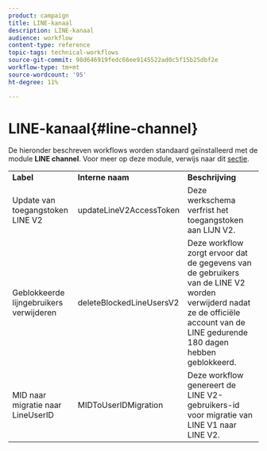 ```yaml
---
product: campaign
title: LINE-kanaal
description: LINE-kanaal
audience: workflow
content-type: reference
topic-tags: technical-workflows
source-git-commit: 98d646919fedc66ee9145522ad0c5f15b25dbf2e
workflow-type: tm+mt
source-wordcount: '95'
ht-degree: 11%

---
```



# LINE-kanaal{#line-channel}

De hieronder beschreven workflows worden standaard geïnstalleerd met de module **LINE channel**. Voor meer op deze module, verwijs naar dit [sectie](../../delivery/using/line-channel.md).

<table> 
 <tbody> 
  <tr> 
   <td> <strong>Label</strong><br /> </td> 
   <td> <strong>Interne naam</strong><br /> </td> 
   <td> <strong>Beschrijving</strong><br /> </td> 
  </tr> 
  <tr> 
   <td> <span class="uicontrol">Update van toegangstoken LINE V2</span> <br /> </td> 
   <td> <span class="uicontrol">updateLineV2AccessToken</span> <br /> </td> 
   <td> Deze werkschema verfrist het toegangstoken aan LIJN V2.<br /> </td> 
  </tr> 
  <tr> 
   <td> <span class="uicontrol">Geblokkeerde lijngebruikers verwijderen</span> <br /> </td> 
   <td> <span class="uicontrol">deleteBlockedLineUsersV2</span> <br /> </td> 
   <td> Deze workflow zorgt ervoor dat de gegevens van de gebruikers van de LINE V2 worden verwijderd nadat ze de officiële account van de LINE gedurende 180 dagen hebben geblokkeerd.<br /> </td> 
  </tr> 
  <tr> 
   <td> <span class="uicontrol">MID naar migratie naar LineUserID</span> <br /> </td> 
   <td> <span class="uicontrol">MIDToUserIDMigration</span> <br /> </td> 
   <td> Deze workflow genereert de LINE V2-gebruikers-id voor migratie van LINE V1 naar LINE V2.<br /> </td> 
  </tr> 
 </tbody> 
</table>

